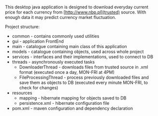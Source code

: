 This desktop java application is designed to download everyday current price for each currency from [http://www.nbp.pl](trusted) source.
With enough data it may predict currency market fluctuation.

Project structure:
* common - contains commonly used utilities
* gui - application FrontEnd
* main - catalogue containing main class of this application
* models - catalogue containing objects, used across whole project
* services - interfaces and their implementations, used to connect to DB
* threads - asynchronously executed tasks
    * DownloaderThread - downloads files from trusted source in .xml format (executed once a day, MON-FRI at 4PM)
    * FileProcessingThread - process previously downloaded files and save them as objects to DB (executed every minute MON-FRI, to check for changes)
* resources
    * mapping - hibernate mapping for objects saved to DB
    * persistence.xml - hibernate configuration file
* pom.xml - maven configuration and dependency declaration